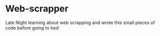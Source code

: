 # Web-scrapper
Late Night learning about web scrapping and wrote this small pieces of code before going to bed

